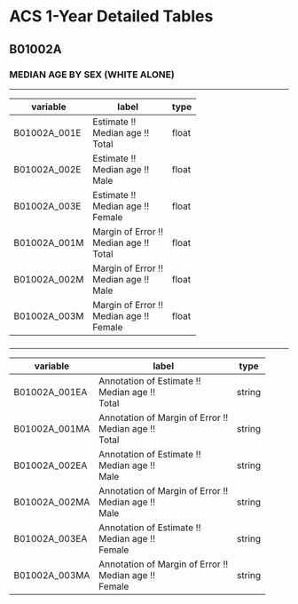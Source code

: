 # ACS 1-Year Detailed Tables

## B01002A

### MEDIAN AGE BY SEX (WHITE ALONE)

___

| variable | label | type |
| ----- | ----- | ----- |
| B01002A_001E | Estimate !!<br>Median age !!<br>Total | float |
| B01002A_002E | Estimate !!<br>Median age !!<br>Male | float |
| B01002A_003E | Estimate !!<br>Median age !!<br>Female | float |
| B01002A_001M | Margin of Error !!<br>Median age !!<br>Total | float |
| B01002A_002M | Margin of Error !!<br>Median age !!<br>Male | float |
| B01002A_003M | Margin of Error !!<br>Median age !!<br>Female | float |
### 

___

| variable | label | type |
| ----- | ----- | ----- |
| B01002A_001EA | Annotation of Estimate !!<br>Median age !!<br>Total | string |
| B01002A_001MA | Annotation of Margin of Error !!<br>Median age !!<br>Total | string |
| B01002A_002EA | Annotation of Estimate !!<br>Median age !!<br>Male | string |
| B01002A_002MA | Annotation of Margin of Error !!<br>Median age !!<br>Male | string |
| B01002A_003EA | Annotation of Estimate !!<br>Median age !!<br>Female | string |
| B01002A_003MA | Annotation of Margin of Error !!<br>Median age !!<br>Female | string |

